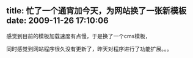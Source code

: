 title: 忙了一个通宵加今天，为网站换了一张新模板
date: 2009-11-26 17:10:06
---

<p>
	感觉到目前的模板加载速度有点慢，于是换了一个cms模板，</p>
<p>
	同时感觉到网站程序很久没有更新了，昨天对程序进行了功能扩展。。。</p>
